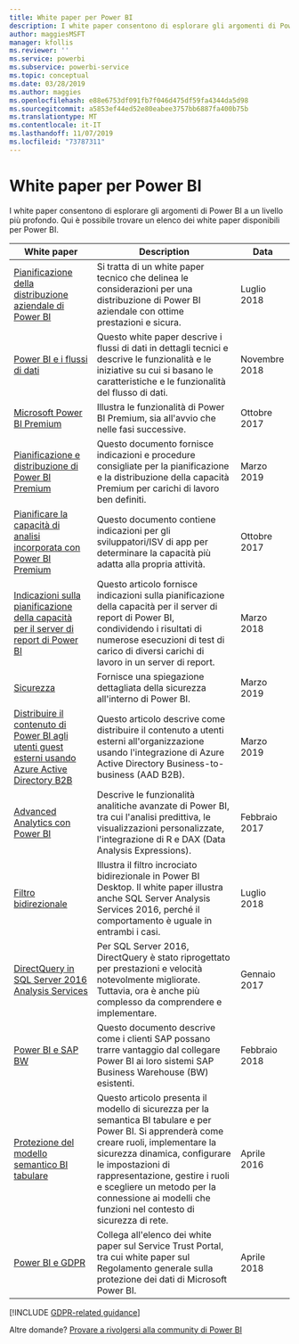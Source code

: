 ```yaml
---
title: White paper per Power BI
description: I white paper consentono di esplorare gli argomenti di Power BI a un livello più profondo.
author: maggiesMSFT
manager: kfollis
ms.reviewer: ''
ms.service: powerbi
ms.subservice: powerbi-service
ms.topic: conceptual
ms.date: 03/28/2019
ms.author: maggies
ms.openlocfilehash: e88e6753df091fb7f046d475df59fa4344da5d98
ms.sourcegitcommit: a5853ef44ed52e80eabee3757bb6887fa400b75b
ms.translationtype: MT
ms.contentlocale: it-IT
ms.lasthandoff: 11/07/2019
ms.locfileid: "73787311"
---
```

# <a name="whitepapers-for-power-bi"></a>White paper per Power BI

I white paper consentono di esplorare gli argomenti di Power BI a un livello più profondo. Qui è possibile trovare un elenco dei white paper disponibili per Power BI.

| White paper | Description | Data |
| --- | --- | --- |
| [Pianificazione della distribuzione aziendale di Power BI](https://go.microsoft.com/fwlink/?linkid=2057861) |Si tratta di un white paper tecnico che delinea le considerazioni per una distribuzione di Power BI aziendale con ottime prestazioni e sicura. | Luglio 2018 |
| [Power BI e i flussi di dati](https://go.microsoft.com/fwlink/?linkid=2034388&clcid=0x409)| Questo white paper descrive i flussi di dati in dettagli tecnici e descrive le funzionalità e le iniziative su cui si basano le caratteristiche e le funzionalità del flusso di dati. | Novembre 2018 |
| [Microsoft Power BI Premium](https://aka.ms/pbipremiumwhitepaper) |Illustra le funzionalità di Power BI Premium, sia all'avvio che nelle fasi successive. | Ottobre 2017 |
| [Pianificazione e distribuzione di Power BI Premium](whitepaper-powerbi-premium-deployment.md)| Questo documento fornisce indicazioni e procedure consigliate per la pianificazione e la distribuzione della capacità Premium per carichi di lavoro ben definiti.| Marzo 2019 |
| [Pianificare la capacità di analisi incorporata con Power BI Premium](https://aka.ms/pbiewhitepaper) |Questo documento contiene indicazioni per gli sviluppatori/ISV di app per determinare la capacità più adatta alla propria attività. | Ottobre 2017 |
| [Indicazioni sulla pianificazione della capacità per il server di report di Power BI](report-server/capacity-planning.md) |Questo articolo fornisce indicazioni sulla pianificazione della capacità per il server di report di Power BI, condividendo i risultati di numerose esecuzioni di test di carico di diversi carichi di lavoro in un server di report. | Marzo 2018 |
| [Sicurezza](service-admin-power-bi-security.md) |Fornisce una spiegazione dettagliata della sicurezza all'interno di Power BI. | Marzo 2019 |
| [Distribuire il contenuto di Power BI agli utenti guest esterni usando Azure Active Directory B2B](whitepaper-azure-b2b-power-bi.md)|Questo articolo descrive come distribuire il contenuto a utenti esterni all'organizzazione usando l'integrazione di Azure Active Directory Business-to-business (AAD B2B).| Marzo 2019 |
| [Advanced Analytics con Power BI](https://info.microsoft.com/advanced-analytics-with-power-bi.html?Is=Website) |Descrive le funzionalità analitiche avanzate di Power BI, tra cui l'analisi predittiva, le visualizzazioni personalizzate, l'integrazione di R e DAX (Data Analysis Expressions). | Febbraio 2017 |
| [Filtro bidirezionale](desktop-bidirectional-filtering.md) |Illustra il filtro incrociato bidirezionale in Power BI Desktop. Il white paper illustra anche SQL Server Analysis Services 2016, perché il comportamento è uguale in entrambi i casi. | Luglio 2018 |
| [DirectQuery in SQL Server 2016 Analysis Services](https://blogs.msdn.microsoft.com/analysisservices/2017/04/06/directquery-in-sql-server-2016-analysis-services-whitepaper/) |Per SQL Server 2016, DirectQuery è stato riprogettato per prestazioni e velocità notevolmente migliorate. Tuttavia, ora è anche più complesso da comprendere e implementare. | Gennaio 2017 |
| [Power BI e SAP BW](https://aka.ms/powerbiandsapbw)| Questo documento descrive come i clienti SAP possano trarre vantaggio dal collegare Power BI ai loro sistemi SAP Business Warehouse (BW) esistenti.| Febbraio 2018 |
| [Protezione del modello semantico BI tabulare](https://download.microsoft.com/download/D/2/0/D20E1C5F-72EA-4505-9F26-FEF9550EFD44/Securing%20the%20Tabular%20BI%20Semantic%20Model.docx) |Questo articolo presenta il modello di sicurezza per la semantica BI tabulare e per Power BI. Si apprenderà come creare ruoli, implementare la sicurezza dinamica, configurare le impostazioni di rappresentazione, gestire i ruoli e scegliere un metodo per la connessione ai modelli che funzioni nel contesto di sicurezza di rete. | Aprile 2016 |
| [Power BI e GDPR](https://aka.ms/power-bi-gdpr-whitepaper)| Collega all'elenco dei white paper sul Service Trust Portal, tra cui white paper sul Regolamento generale sulla protezione dei dati di Microsoft Power BI. | Aprile 2018 |

[!INCLUDE [GDPR-related guidance](includes/gdpr-hybrid-note.md)]

Altre domande? [Provare a rivolgersi alla community di Power BI](https://community.powerbi.com/)
